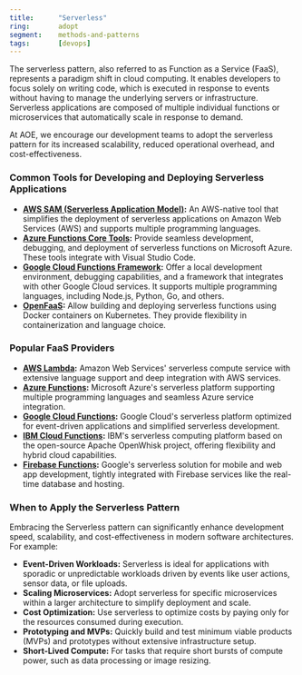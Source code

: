 ```yaml
---
title:      "Serverless"
ring:       adopt
segment:    methods-and-patterns
tags:       [devops]
---
```


The serverless pattern, also referred to as Function as a Service (FaaS), represents a paradigm shift in cloud computing. It enables developers to focus solely on writing code, which is executed in response to events without having to manage the underlying servers or infrastructure. Serverless applications are composed of multiple individual functions or microservices that automatically scale in response to demand.

At AOE, we encourage our development teams to adopt the serverless pattern for its increased scalability, reduced operational overhead, and cost-effectiveness.

### Common Tools for Developing and Deploying Serverless Applications
- **[AWS SAM (Serverless Application Model)](https://aws.amazon.com/serverless/sam/):** An AWS-native tool that simplifies the deployment of serverless applications on Amazon Web Services (AWS) and supports multiple programming languages.
- **[Azure Functions Core Tools](https://github.com/Azure/azure-functions-core-tools/):** Provide seamless development, debugging, and deployment of serverless functions on Microsoft Azure. These tools integrate with Visual Studio Code.
- **[Google Cloud Functions Framework](https://cloud.google.com/functions/docs/functions-framework/):** Offer a local development environment, debugging capabilities, and a framework that integrates with other Google Cloud services. It supports multiple programming languages, including Node.js, Python, Go, and others.
- **[OpenFaaS](https://www.openfaas.com/):** Allow building and deploying serverless functions using Docker containers on Kubernetes. They provide flexibility in containerization and language choice.

### Popular FaaS Providers
- **[AWS Lambda](https://aws.amazon.com/lambda/):** Amazon Web Services' serverless compute service with extensive language support and deep integration with AWS services.
- **[Azure Functions](https://azure.microsoft.com/services/functions/):** Microsoft Azure's serverless platform supporting multiple programming languages and seamless Azure service integration.
- **[Google Cloud Functions](https://cloud.google.com/functions):** Google Cloud's serverless platform optimized for event-driven applications and simplified serverless development.
- **[IBM Cloud Functions](https://www.ibm.com/cloud/functions):** IBM's serverless computing platform based on the open-source Apache OpenWhisk project, offering flexibility and hybrid cloud capabilities.
- **[Firebase Functions](https://firebase.google.com/docs/functions):** Google's serverless solution for mobile and web app development, tightly integrated with Firebase services like the real-time database and hosting.

### When to Apply the Serverless Pattern

Embracing the Serverless pattern can significantly enhance development speed, scalability, and cost-effectiveness in modern software architectures. For example:
- **Event-Driven Workloads:** Serverless is ideal for applications with sporadic or unpredictable workloads driven by events like user actions, sensor data, or file uploads.
- **Scaling Microservices:** Adopt serverless for specific microservices within a larger architecture to simplify deployment and scale.
- **Cost Optimization:** Use serverless to optimize costs by paying only for the resources consumed during execution.
- **Prototyping and MVPs:** Quickly build and test minimum viable products (MVPs) and prototypes without extensive infrastructure setup.
- **Short-Lived Compute:** For tasks that require short bursts of compute power, such as data processing or image resizing.
